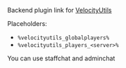 Backend plugin link for [VelocityUtils](https://github.com/Rexi666/VelocityUtils)

Placeholders:
- `%velocityutils_globalplayers%`
- `%velocityutils_players_<server>%`

You can use staffchat and adminchat